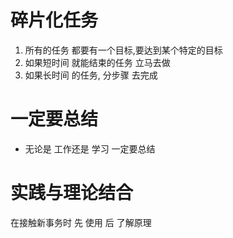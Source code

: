 # 碎片化任务

1. 所有的任务 都要有一个目标,要达到某个特定的目标
2. 如果短时间 就能结束的任务 立马去做
3. 如果长时间 的任务, 分步骤 去完成



# 一定要总结

* 无论是 工作还是 学习 一定要总结



# 实践与理论结合

在接触新事务时 先 使用 后 了解原理

